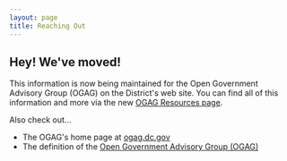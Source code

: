 ```yaml
---
layout: page
title: Reaching Out
---
```


## Hey! We've moved!

This information is now being maintained for the Open Government Advisory Group (OGAG) on the District's web site. You can find all of this information and more via the new [OGAG Resources page](http://ogag.dc.gov/page/open-resources). 

Also check out...
* The OGAG's home page at [ogag.dc.gov](http://ogag.dc.gov/)
* The definition of the [Open Government Advisory Group (OGAG)](http://ogag.dc.gov/page/mayors-order-open-government-advisory-group)
